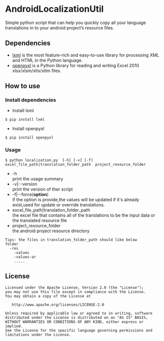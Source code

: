 # AndroidLocalizationUtil

Simple python script that can help you quickly copy all your language translations in to your android project’s resource files.

## Dependencies

* [lxml](http://lxml.de/) is the most feature-rich and easy-to-use library for processing XML and HTML in the Python language.
* [openpyxl](https://openpyxl.readthedocs.io/en/default/) is a Python library for reading and writing Excel 2010 xlsx/xlsm/xltx/xltm files.


## How to use

### Install dependencies

* Install lxml

```
$ pip install lxml
```

* Install openpyxl
```
$ pip install openpyxl
```

### Usage

```
$ python localization.py  [-h] [-v] [-f] excel_file_path|translation_folder_path  project_resource_folder  
```
- -h<br/>
print the usage summary
- -v|--version<br/>
print the version of ther script
- -f|--force(<b>option</b>)<br/>
if the option is provide,the values will be updated if it's already exist,used for update or override translations.
- excel_file_path|translation_folder_path<br/>
the excel file that contains all of the translations to be the input data or the translated resource file
- project_resource_folder<br/>
the android project resource directory

```
Tips: the files in translation_folder_path should like below
folder
  -res
    -values
    -values-ar
    .....

```


## License

    Licensed under the Apache License, Version 2.0 (the "License");
    you may not use this file except in compliance with the License.
    You may obtain a copy of the License at

       http://www.apache.org/licenses/LICENSE-2.0

    Unless required by applicable law or agreed to in writing, software
    distributed under the License is distributed on an "AS IS" BASIS,
    WITHOUT WARRANTIES OR CONDITIONS OF ANY KIND, either express or implied.
    See the License for the specific language governing permissions and
    limitations under the License.

